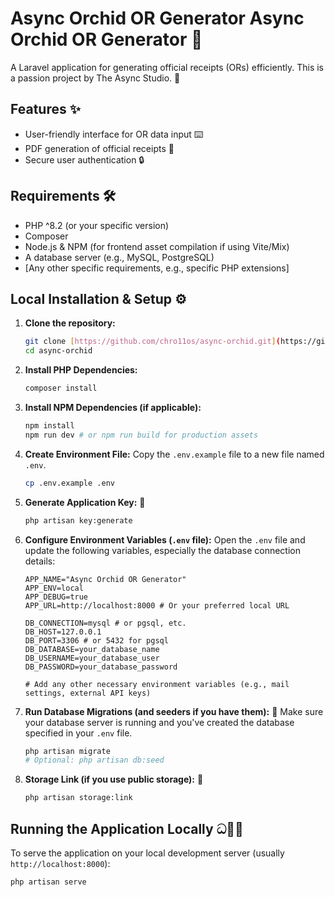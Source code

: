 # Async Orchid OR Generator Async Orchid OR Generator 🌸

A Laravel application for generating official receipts (ORs) efficiently. This is a passion project by The Async Studio. 🚀

## Features ✨

* User-friendly interface for OR data input ⌨️
* PDF generation of official receipts 📄
* Secure user authentication 🔒

## Requirements 🛠️

* PHP ^8.2 (or your specific version)
* Composer
* Node.js & NPM (for frontend asset compilation if using Vite/Mix)
* A database server (e.g., MySQL, PostgreSQL)
* [Any other specific requirements, e.g., specific PHP extensions]

## Local Installation & Setup ⚙️

1.  **Clone the repository:**
    ```bash
    git clone [https://github.com/chro11os/async-orchid.git](https://github.com/chro11os/async-orchid.git)
    cd async-orchid
    ```

2.  **Install PHP Dependencies:**
    ```bash
    composer install
    ```

3.  **Install NPM Dependencies (if applicable):**
    ```bash
    npm install
    npm run dev # or npm run build for production assets
    ```

4.  **Create Environment File:**
    Copy the `.env.example` file to a new file named `.env`.
    ```bash
    cp .env.example .env
    ```

5.  **Generate Application Key:** 🔑
    ```bash
    php artisan key:generate
    ```

6.  **Configure Environment Variables (`.env` file):**
    Open the `.env` file and update the following variables, especially the database connection details:
    ```dotenv
    APP_NAME="Async Orchid OR Generator"
    APP_ENV=local
    APP_DEBUG=true
    APP_URL=http://localhost:8000 # Or your preferred local URL

    DB_CONNECTION=mysql # or pgsql, etc.
    DB_HOST=127.0.0.1
    DB_PORT=3306 # or 5432 for pgsql
    DB_DATABASE=your_database_name
    DB_USERNAME=your_database_user
    DB_PASSWORD=your_database_password

    # Add any other necessary environment variables (e.g., mail settings, external API keys)
    ```

7.  **Run Database Migrations (and seeders if you have them):** 💾
    Make sure your database server is running and you've created the database specified in your `.env` file.
    ```bash
    php artisan migrate
    # Optional: php artisan db:seed
    ```

8.  **Storage Link (if you use public storage):** 🔗
    ```bash
    php artisan storage:link
    ```

## Running the Application Locally ධ🏃💨

To serve the application on your local development server (usually `http://localhost:8000`):

```bash
php artisan serve
